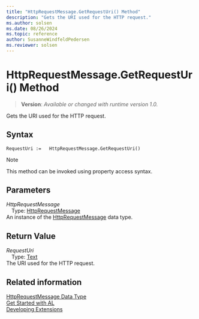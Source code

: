 ```yaml
---
title: "HttpRequestMessage.GetRequestUri() Method"
description: "Gets the URI used for the HTTP request."
ms.author: solsen
ms.date: 08/26/2024
ms.topic: reference
author: SusanneWindfeldPedersen
ms.reviewer: solsen
---
```

[//]: # (START>DO_NOT_EDIT)
[//]: # (IMPORTANT:Do not edit any of the content between here and the END>DO_NOT_EDIT.)
[//]: # (Any modifications should be made in the .xml files in the ModernDev repo.)
# HttpRequestMessage.GetRequestUri() Method
> **Version**: _Available or changed with runtime version 1.0._

Gets the URI used for the HTTP request.


## Syntax
```AL
RequestUri :=   HttpRequestMessage.GetRequestUri()
```
> [!NOTE]
> This method can be invoked using property access syntax.
## Parameters
*HttpRequestMessage*  
&emsp;Type: [HttpRequestMessage](httprequestmessage-data-type.md)  
An instance of the [HttpRequestMessage](httprequestmessage-data-type.md) data type.  

## Return Value
*RequestUri*  
&emsp;Type: [Text](../text/text-data-type.md)  
The URI used for the HTTP request.


[//]: # (IMPORTANT: END>DO_NOT_EDIT)
## Related information
[HttpRequestMessage Data Type](httprequestmessage-data-type.md)  
[Get Started with AL](../../devenv-get-started.md)  
[Developing Extensions](../../devenv-dev-overview.md)